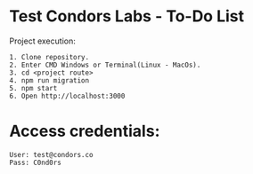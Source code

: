 # Test Condors Labs - To-Do List

Project execution:

	1. Clone repository.
	2. Enter CMD Windows or Terminal(Linux - MacOs).
	3. cd <project route>
	4. npm run migration
	5. npm start
	6. Open http://localhost:3000

# Access credentials:

```
User: test@condors.co
Pass: C0nd0rs

```